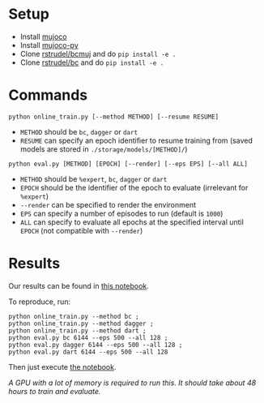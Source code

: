 # Setup

- Install [mujoco](http://www.mujoco.org/)
- Install [mujoco-py](https://github.com/openai/mujoco-py)
- Clone [rstrudel/bcmuj](https://gitlab.inria.fr/rstrudel/bcmuj) and do `pip install -e .`
- Clone [rstrudel/bc](https://gitlab.inria.fr/rstrudel/bc) and do `pip install -e .`

# Commands

```text
python online_train.py [--method METHOD] [--resume RESUME]
```
- `METHOD` should be `bc`, `dagger` or `dart`
- `RESUME` can specify an epoch identifier to resume training from (saved models are stored in `./storage/models/[METHOD]/`)

```text
python eval.py [METHOD] [EPOCH] [--render] [--eps EPS] [--all ALL]
```
- `METHOD` should be `%expert`, `bc`, `dagger` or `dart`
- `EPOCH` should be the identifier of the epoch to evaluate (irrelevant for `%expert`)
- `--render` can be specified to render the environment
- `EPS` can specify a number of episodes to run (default is `1000`)
- `ALL` can specify to evaluate all epochs at the specified interval until `EPOCH` (not compatible with `--render`)

# Results

Our results can be found in [this notebook](Results.ipynb).

To reproduce, run:

```text
python online_train.py --method bc ;
python online_train.py --method dagger ;
python online_train.py --method dart ;
python eval.py bc 6144 --eps 500 --all 128 ;
python eval.py dagger 6144 --eps 500 --all 128 ;
python eval.py dart 6144 --eps 500 --all 128
```

Then just execute [the notebook](Results.ipynb).

*A GPU with a lot of memory is required to run this. It should take about 48 hours to train and evaluate.*